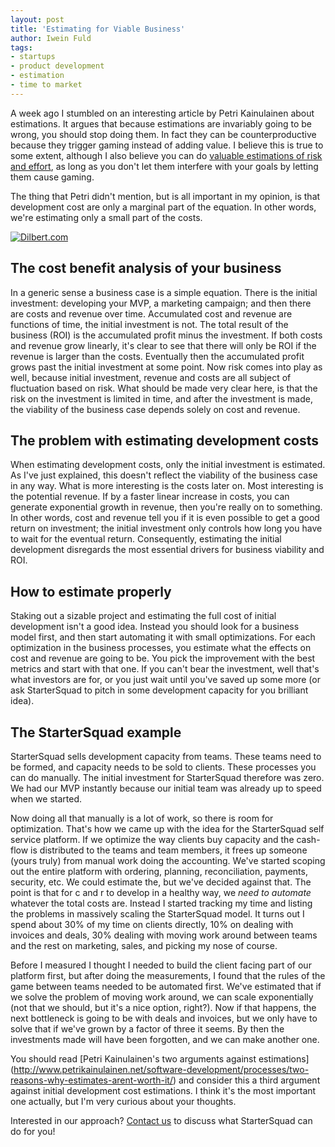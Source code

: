 ```yaml
---
layout: post
title: 'Estimating for Viable Business'
author: Iwein Fuld
tags:
- startups
- product development
- estimation
- time to market
---
```

A week ago I stumbled on an interesting article by Petri Kainulainen about estimations. It argues that because
estimations are invariably going to be wrong, you should stop doing them. In fact they can be counterproductive
because they trigger gaming instead of adding value. I believe this is true to some extent, although I also believe you
can do [valuable estimations of risk and effort](../estimating-risk), as long as you don't let them interfere with your
goals by letting them cause gaming.

The thing that Petri didn't mention, but is all important in my opinion, is that development cost are only a marginal
part of the equation. In other words, we're estimating only a small part of the costs.

<a href="http://dilbert.com" title="Dilbert.com">
<img src="http://dilbert.com/dyn/str_strip/000000000/00000000/0000000/000000/70000/5000/900/75988/75988.strip.gif" border="0" alt="Dilbert.com" /></a>

## The cost benefit analysis of your business
In a generic sense a business case is a simple equation. There is the initial investment: developing your MVP, a
marketing campaign; and
then there are
costs and revenue over time. Accumulated cost and revenue are functions of time, the initial investment is not. The
total result of
the business (ROI) is the accumulated profit minus the investment. If both costs and revenue grow
linearly, it's clear to see that there will only be ROI if the revenue is larger than the costs. Eventually then the
accumulated profit grows past the initial investment at
some point. Now risk comes into play as well, because initial investment, revenue and costs are all subject of
fluctuation based on risk.
What should be made very clear here, is that the risk on the investment is limited in time,
and after the investment is made, the viability of the business case depends solely on cost and revenue.

## The problem with estimating development costs
 When estimating development costs, only the initial investment is estimated. As I've just explained, this doesn't
 reflect the viability of the business case in any way. What is more interesting is the costs later on. Most
 interesting is the potential revenue. If by a faster linear increase in costs, you can generate exponential growth in
 revenue, then you're really on to something. In other words, cost and revenue tell you if it is even possible to
 get a good return on investment; the initial investment only controls how
 long you have to wait for the eventual return. Consequently, estimating the initial development disregards the
 most essential drivers for business viability and ROI.

## How to estimate properly
 Staking out a sizable project and estimating the full cost of initial development isn't a good idea. Instead you
 should look for a business model first, and then start automating it with small optimizations. For each optimization
  in the business processes, you estimate what the effects on cost and revenue are going to be. You pick the
  improvement with the best metrics and start with that one. If you can't bear the investment,
  well that's what investors are for, or you just wait until you've saved up some more (or ask StarterSquad to pitch
  in some development capacity for you brilliant idea).

## The StarterSquad example
StarterSquad sells development capacity from teams. These teams need to be formed, and capacity needs
 to be sold to clients. These processes you can do manually. The initial investment for StarterSquad therefore was
 zero. We had our MVP instantly because our initial team was already up to speed when we started.

 Now doing all that manually is a lot of work, so there is room for optimization. That's how we came up with the idea
 for the StarterSquad self service platform. If we optimize the way clients buy capacity and the cash-flow is
 distributed to the teams and team members, it frees up someone (yours truly) from manual work doing the accounting.
 We've started scoping out the entire platform with ordering, planning, reconciliation, payments, security,
 etc. We could estimate the, but we've decided against that. The point is that for c and r to develop in a healthy
 way, we _need to automate_ whatever the total costs are. Instead I started tracking my time and listing the problems
  in massively scaling the StarterSquad model. It turns out I spend about 30% of my time on clients directly,
  10% on dealing with invoices and deals, 30% dealing with moving work around between teams and the rest on
  marketing, sales, and picking my nose of course.

  Before I measured I thought I needed to build the client facing part of our
  platform first, but after doing the measurements, I found that the rules of the game between teams needed to be
  automated first. We've estimated that if we solve the problem of moving work around,
  we can scale exponentially (not that we should, but it's a nice option, right?). Now if that happens,
  the next bottleneck is going to be with deals and invoices, but we only have to solve that if we've grown by a
  factor of three it seems. By then the investments made will have been forgotten, and we can make another one.

You should read [Petri Kainulainen's two arguments against estimations] (http://www.petrikainulainen.net/software-development/processes/two-reasons-why-estimates-arent-worth-it/) and
consider this a third argument against initial development cost estimations. I think it's the most important one
actually, but I'm very curious about your thoughts.

Interested in our approach? [Contact us](/contact) to discuss what StarterSquad can do for you!